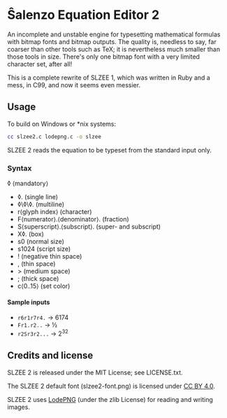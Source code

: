 Ŝalenzo Equation Editor 2
=========================

An incomplete and unstable engine for typesetting mathematical formulas with bitmap fonts and bitmap outputs. The quality is, needless to say, far coarser than other tools such as TeX; it is nevertheless much smaller than those tools in size. There's only one bitmap font with a very limited character set, after all!

This is a complete rewrite of SLZEE 1, which was written in Ruby and a mess, in C99, and now it seems even messier.

Usage
-----

To build on Windows or \*nix systems:

```bash
cc slzee2.c lodepng.c -o slzee
```

SLZEE 2 reads the equation to be typeset from the standard input only.

### Syntax ###

◊ ⟨mandatory⟩

- ◊. (single line)
- ◊\◊\◊. (multiline)
- r⟨glyph index⟩ (character)
- F⟨numerator⟩.⟨denominator⟩. (fraction)
- S⟨superscript⟩.⟨subscript⟩. (super- and subscript)
- X◊. (box)
- s0 (normal size)
- s1024 (script size)
- ! (negative thin space)
- , (thin space)
- \> (medium space)
- ; (thick space)
- c⟨0..15⟩ (set color)

#### Sample inputs ####

- `r6r1r7r4.` → 6174
- `Fr1.r2..` → ½
- `r2Sr3r2...` → 2<sup>32</sup>

Credits and license
-------------------

SLZEE 2 is released under the MIT License; see LICENSE.txt.

The SLZEE 2 default font (slzee2-font.png) is licensed under [CC BY 4.0](https://creativecommons.org/licenses/by/4.0).

SLZEE 2 uses [LodePNG](https://lodev.org/lodepng/) (under the zlib License) for reading and writing images.
